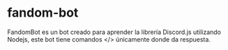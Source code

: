 # fandom-bot

FandomBot es un bot creado para aprender la librería Discord.js utilizando Nodejs, este bot tiene comandos </> únicamente donde da respuesta. 